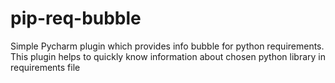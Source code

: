 # pip-req-bubble
Simple Pycharm plugin which provides info bubble for python requirements.
This plugin helps to quickly know information about chosen python library in requirements file
